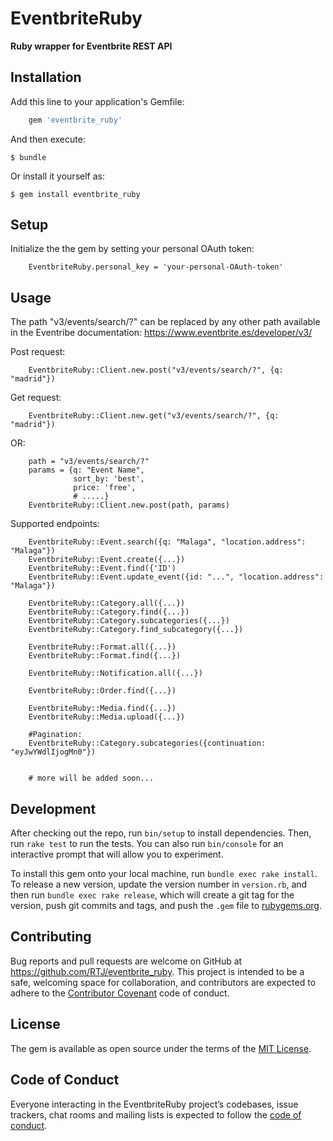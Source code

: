 # EventbriteRuby

**Ruby wrapper for Eventbrite REST API**

## Installation

Add this line to your application's Gemfile:

```ruby
    gem 'eventbrite_ruby'
```

And then execute:

    $ bundle

Or install it yourself as:

    $ gem install eventbrite_ruby

## Setup

Initialize the the gem by setting your personal OAuth token:

```
    EventbriteRuby.personal_key = 'your-personal-OAuth-token'
```

## Usage
The path "v3/events/search/?" can be replaced by any other path available in the Eventribe documentation:
https://www.eventbrite.es/developer/v3/

Post request:
```
    EventbriteRuby::Client.new.post("v3/events/search/?", {q: "madrid"})
```

Get request:
```
    EventbriteRuby::Client.new.get("v3/events/search/?", {q: "madrid"})
```

OR:
```
    path = "v3/events/search/?"
    params = {q: "Event Name",
              sort_by: 'best',
              price: 'free',
              # .....}
    EventbriteRuby::Client.new.post(path, params)
```


Supported endpoints:
```
    EventbriteRuby::Event.search({q: "Malaga", "location.address": "Malaga"})
    EventbriteRuby::Event.create({...})
    EventbriteRuby::Event.find({'ID')
    EventbriteRuby::Event.update_event({id: "...", "location.address": "Malaga"})

    EventbriteRuby::Category.all({...})
    EventbriteRuby::Category.find({...})
    EventbriteRuby::Category.subcategories({...})
    EventbriteRuby::Category.find_subcategory({...})

    EventbriteRuby::Format.all({...})
    EventbriteRuby::Format.find({...})

    EventbriteRuby::Notification.all({...})

    EventbriteRuby::Order.find({...})

    EventbriteRuby::Media.find({...})
    EventbriteRuby::Media.upload({...})

    #Pagination:
    EventbriteRuby::Category.subcategories({continuation: "eyJwYWdlIjogMn0"})


    # more will be added soon...
```

## Development

After checking out the repo, run `bin/setup` to install dependencies. Then, run `rake test` to run the tests. You can also run `bin/console` for an interactive prompt that will allow you to experiment.

To install this gem onto your local machine, run `bundle exec rake install`. To release a new version, update the version number in `version.rb`, and then run `bundle exec rake release`, which will create a git tag for the version, push git commits and tags, and push the `.gem` file to [rubygems.org](https://rubygems.org).

## Contributing

Bug reports and pull requests are welcome on GitHub at https://github.com/RTJ/eventbrite_ruby. This project is intended to be a safe, welcoming space for collaboration, and contributors are expected to adhere to the [Contributor Covenant](http://contributor-covenant.org) code of conduct.

## License

The gem is available as open source under the terms of the [MIT License](https://opensource.org/licenses/MIT).

## Code of Conduct

Everyone interacting in the EventbriteRuby project’s codebases, issue trackers, chat rooms and mailing lists is expected to follow the [code of conduct](https://github.com/[USERNAME]/eventbrite_ruby/blob/master/CODE_OF_CONDUCT.md).
